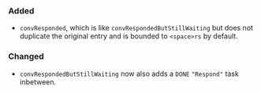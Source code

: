 ### Added

* `convResponded`, which is like `convRespondedButStillWaiting` but does not duplicate the original entry and is bounded to `<space>rs` by default.

### Changed

* `convRespondedButStillWaiting` now also adds a `DONE` `"Respond"` task inbetween.
